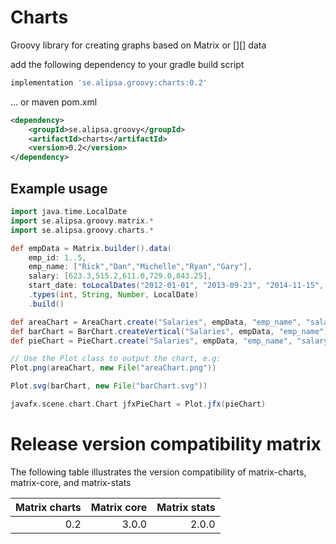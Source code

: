 # Charts
Groovy library for creating graphs based on Matrix or [][] data

add the following dependency to your gradle build script
```groovy
implementation 'se.alipsa.groovy:charts:0.2'
```

... or maven pom.xml
```xml
<dependency>
    <groupId>se.alipsa.groovy</groupId>
    <artifactId>charts</artifactId>
    <version>0.2</version>
</dependency>
```

## Example usage

```groovy
import java.time.LocalDate
import se.alipsa.groovy.matrix.*
import se.alipsa.groovy.charts.*

def empData = Matrix.builder().data(
    emp_id: 1..5,
    emp_name: ["Rick","Dan","Michelle","Ryan","Gary"],
    salary: [623.3,515.2,611.0,729.0,843.25],
    start_date: toLocalDates("2012-01-01", "2013-09-23", "2014-11-15", "2014-05-11", "2015-03-27"))
    .types(int, String, Number, LocalDate)
    .build()

def areaChart = AreaChart.create("Salaries", empData, "emp_name", "salary")
def barChart = BarChart.createVertical("Salaries", empData, "emp_name", ChartType.NONE, "salary")
def pieChart = PieChart.create("Salaries", empData, "emp_name", "salary")

// Use the Plot class to output the chart, e.g:
Plot.png(areaChart, new File("areaChart.png"))

Plot.svg(barChart, new File("barChart.svg"))

javafx.scene.chart.Chart jfxPieChart = Plot.jfx(pieChart)
```

# Release version compatibility matrix
The following table illustrates the version compatibility of 
matrix-charts, matrix-core, and matrix-stats

| Matrix charts | Matrix core | Matrix stats |
|--------------:|------------:|-------------:|
|           0.2 |       3.0.0 |        2.0.0 |